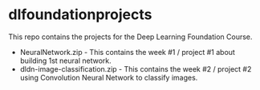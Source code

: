 # dlfoundationprojects
This repo contains the projects for the Deep Learning Foundation Course.

- NeuralNetwork.zip - This contains the week #1 / project #1 about building 1st neural network.
- dldn-image-classification.zip - This contains the week #2 / project #2 using Convolution Neural Network to classify images.
